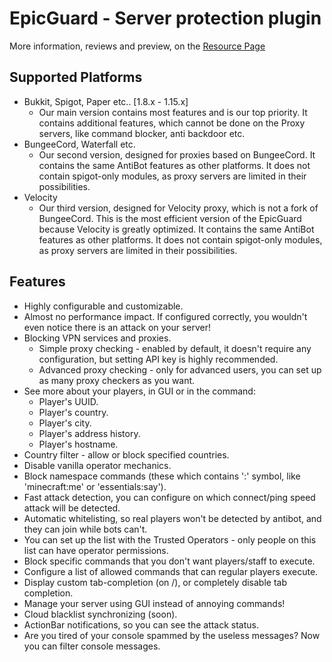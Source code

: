 # EpicGuard - Server protection plugin
More information, reviews and preview, on the [Resource Page](https://www.spigotmc.org/resources/72369/)

## Supported Platforms
* Bukkit, Spigot, Paper etc.. [1.8.x - 1.15.x]
  * Our main version contains most features and is our top priority. It contains additional features, which cannot be done on the Proxy servers, like command blocker, anti backdoor etc.
* BungeeCord, Waterfall etc.
  * Our second version, designed for proxies based on BungeeCord. It contains the same AntiBot features as other platforms. It does not contain spigot-only modules, as proxy servers are limited in their possibilities.
* Velocity
  * Our third version, designed for Velocity proxy, which is not a fork of BungeeCord. This is the most efficient version of the EpicGuard because Velocity is greatly optimized. It contains the same AntiBot features as other platforms. It does not contain spigot-only modules, as proxy servers are limited in their possibilities.

## Features
* Highly configurable and customizable.
* Almost no performance impact. If configured correctly, you wouldn't even notice there is an attack on your server!
* Blocking VPN services and proxies.
  * Simple proxy checking - enabled by default, it doesn't require any configuration, but setting API key is highly recommended.
  * Advanced proxy checking - only for advanced users, you can set up as many proxy checkers as you want.
* See more about your players, in GUI or in the command:
  * Player's UUID.
  * Player's country.
  * Player's city.
  * Player's address history.
  * Player's hostname.
* Country filter - allow or block specified countries.
* Disable vanilla operator mechanics.
* Block namespace commands (these which contains ':' symbol, like 'minecraft:me' or 'essentials:say').
* Fast attack detection, you can configure on which connect/ping speed attack will be detected.
* Automatic whitelisting, so real players won't be detected by antibot, and they can join while bots can't.
* You can set up the list with the Trusted Operators - only people on this list can have operator permissions.
* Block specific commands that you don't want players/staff to execute.
* Configure a list of allowed commands that can regular players execute.
* Display custom tab-completion (on /<tab>), or completely disable tab completion.
* Manage your server using GUI instead of annoying commands!
* Cloud blacklist synchronizing (soon).
* ActionBar notifications, so you can see the attack status.
* Are you tired of your console spammed by the useless messages? Now you can filter console messages.